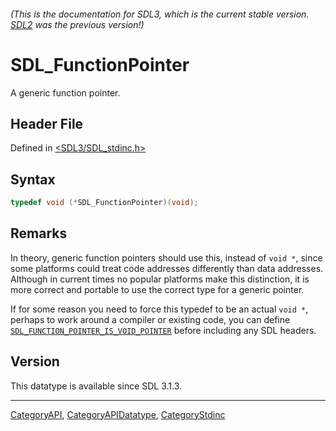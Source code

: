 ###### (This is the documentation for SDL3, which is the current stable version. [SDL2](https://wiki.libsdl.org/SDL2/) was the previous version!)
# SDL_FunctionPointer

A generic function pointer.

## Header File

Defined in [<SDL3/SDL_stdinc.h>](https://github.com/libsdl-org/SDL/blob/main/include/SDL3/SDL_stdinc.h)

## Syntax

```c
typedef void (*SDL_FunctionPointer)(void);
```

## Remarks

In theory, generic function pointers should use this, instead of `void *`,
since some platforms could treat code addresses differently than data
addresses. Although in current times no popular platforms make this
distinction, it is more correct and portable to use the correct type for a
generic pointer.

If for some reason you need to force this typedef to be an actual `void *`,
perhaps to work around a compiler or existing code, you can define
[`SDL_FUNCTION_POINTER_IS_VOID_POINTER`](SDL_FUNCTION_POINTER_IS_VOID_POINTER)
before including any SDL headers.

## Version

This datatype is available since SDL 3.1.3.

----
[CategoryAPI](CategoryAPI), [CategoryAPIDatatype](CategoryAPIDatatype), [CategoryStdinc](CategoryStdinc)

